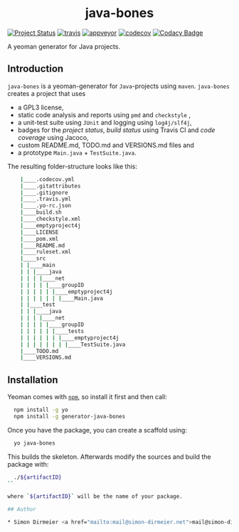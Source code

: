<h1 align="center"> java-bones </h1>

[![Project Status](http://www.repostatus.org/badges/latest/wip.svg)](http://www.repostatus.org/#wip)
[![travis](https://travis-ci.org/dirmeier/java-bones.svg?branch=master)](https://travis-ci.org/dirmeier/java-bones)
[![appveyor](https://ci.appveyor.com/api/projects/status/ugxd2285camqs6ud/branch/master?svg=true)](https://ci.appveyor.com/project/dirmeier/java-bones/branch/master)
[![codecov](https://codecov.io/gh/dirmeier/java-bones/branch/master/graph/badge.svg)](https://codecov.io/gh/dirmeier/java-bones)
[![Codacy Badge](https://api.codacy.com/project/badge/Grade/fc5f2b85be274404990b9282eeaa484d)](https://www.codacy.com/app/simon-dirmeier/java-bones?utm_source=github.com&amp;utm_medium=referral&amp;utm_content=dirmeier/java-bones&amp;utm_campaign=Badge_Grade)

A yeoman generator for Java projects. 

## Introduction

`java-bones` is a yeoman-generator for `Java`-projects using `maven`. `java-bones` creates a project that uses

* a GPL3 license,
* static code analysis and reports using `pmd` and `checkstyle` ,
* a unit-test suite using `JUnit` and logging using `log4j/slf4j`,
* badges for the *project status*, *build status* using Travis CI and *code coverage* using Jacoco,
* custom README.md, TODO.md and VERSIONS.md files and
* a prototype `Main.java` + `TestSuite.java`.

The resulting folder-structure looks like this:

```sh
	|____.codecov.yml
	|____.gitattributes
	|____.gitignore
	|____.travis.yml
	|____.yo-rc.json
	|____build.sh
	|____checkstyle.xml
	|____emptyproject4j
	|____LICENSE
	|____pom.xml
	|____README.md
	|____ruleset.xml
	|____src
	| |____main
	| | |____java
	| | | |____net
	| | | | |____groupID
	| | | | | |____emptyproject4j
	| | | | | | |____Main.java
	| |____test
	| | |____java
	| | | |____net
	| | | | |____groupID
	| | | | | |____tests
	| | | | | | |____emptyproject4j
	| | | | | | | |____TestSuite.java
	|____TODO.md
	|____VERSIONS.md
```

## Installation

Yeoman comes with [```npm```](https://nodejs.org/en/download/current/), so install it first and then call:

```sh
  npm install -g yo
  npm install -g generator-java-bones
```

Once you have the package, you can create a scaffold using:

```sh
  yo java-bones
```

This builds the skeleton. Afterwards modify the sources and build the package with:

```sh
  ./${artifactID}
``

where `${artifactID}` will be the name of your package.

## Author

* Simon Dirmeier <a href="mailto:mail@simon-dirmeier.net">mail@simon-dirmeier.net</a>
